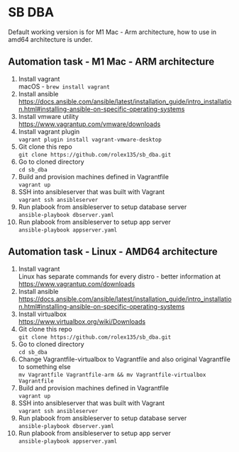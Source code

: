 # SB DBA
Default working version is for M1 Mac - Arm architecture, how to use in amd64 architecture is under.
## Automation task - M1 Mac - ARM architecture

1. Install vagrant <br />
macOS - ```brew install vagrant```
2. Install ansible  <br />
https://docs.ansible.com/ansible/latest/installation_guide/intro_installation.html#installing-ansible-on-specific-operating-systems
3. Install vmware utility <br />
https://www.vagrantup.com/vmware/downloads
4. Install vagrant plugin <br />
```vagrant plugin install vagrant-vmware-desktop```
5. Git clone this repo <br />
```git clone https://github.com/rolex135/sb_dba.git```
6. Go to cloned directory <br />
```cd sb_dba ```
7. Build and provision machines defined in Vagrantfile <br />
```vagrant up```
8. SSH into ansibleserver that was built with Vagrant <br />
```vagrant ssh ansibleserver```
9. Run plabook from ansibleserver to setup database server <br />
```ansible-playbook dbserver.yaml```
10. Run plabook from ansibleserver to setup app server <br />
```ansible-playbook appserver.yaml```

## Automation task - Linux - AMD64 architecture

1. Install vagrant <br />
Linux has separate commands for every distro - better information at https://www.vagrantup.com/downloads
2. Install ansible <br />
https://docs.ansible.com/ansible/latest/installation_guide/intro_installation.html#installing-ansible-on-specific-operating-systems
3. Install virtualbox <br />
https://www.virtualbox.org/wiki/Downloads
4. Git clone this repo <br />
```git clone https://github.com/rolex135/sb_dba.git```
5. Go to cloned directory <br />
```cd sb_dba ```
6. Change Vagrantfile-virtualbox to Vagrantfile and also original Vagrantfile to something else <br />
```mv Vagrantfile Vagrantfile-arm && mv Vagrantfile-virtualbox Vagrantfile```
7. Build and provision machines defined in Vagrantfile <br />
```vagrant up```
8. SSH into ansibleserver that was built with Vagrant <br />
```vagrant ssh ansibleserver```
9. Run plabook from ansibleserver to setup database server <br />
```ansible-playbook dbserver.yaml```
10. Run plabook from ansibleserver to setup app server <br />
```ansible-playbook appserver.yaml```